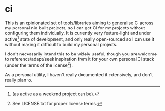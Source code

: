 # ci

This is an opinionated set of tools/libraries aiming to generalise CI across
my personal nix-built projects, so I can get CI for my projects without
configuring them individually. It is currently very feature-light and under
active[^1] state of development, and only really open-sourced so I can use it
without making it difficult to build my personal projects.

I don't necessarily intend this to be widely useful, though you are welcome to
reference/adapt/seek inspiration from it for your own personal CI stack (under
the terms of the license[^2]).

As a personal utility, I haven't really documented it extensively, and don't
really plan to.

[^1]: (as active as a weekend project can be).
[^2]: See LICENSE.txt for proper license terms.
